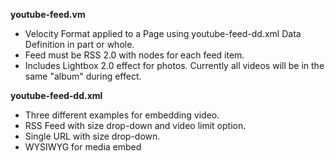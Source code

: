 **youtube-feed.vm**

* Velocity Format applied to a Page using youtube-feed-dd.xml Data Definition in part or whole.
* Feed must be RSS 2.0 with <item> nodes for each feed item.
* Includes Lightbox 2.0 effect for photos. Currently all videos will be in the same "album" during effect.

**youtube-feed-dd.xml**

* Three different examples for embedding video.
* RSS Feed with size drop-down and video limit option.
* Single URL with size drop-down.
* WYSIWYG for media embed 